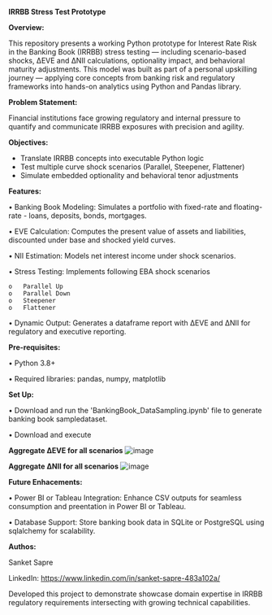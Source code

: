 **IRRBB Stress Test Prototype**


**Overview:**

This repository presents a working Python prototype for Interest Rate Risk in the Banking Book (IRRBB) stress testing — including scenario-based shocks, ΔEVE and ΔNII calculations, optionality impact, and behavioral maturity adjustments.
This model was built as part of a personal upskilling journey — applying core concepts from banking risk and regulatory frameworks into hands-on analytics using Python and Pandas library.


**Problem Statement:**

Financial institutions face growing regulatory and internal pressure to quantify and communicate IRRBB exposures with precision and agility.


**Objectives:**
- Translate IRRBB concepts into executable Python logic
- Test multiple curve shock scenarios (Parallel, Steepener, Flattener)
- Simulate embedded optionality and behavioral tenor adjustments


**Features:**

•	Banking Book Modeling: Simulates a portfolio with fixed-rate and floating-rate - loans, deposits, bonds, mortgages.

•	EVE Calculation: Computes the present value of assets and liabilities, discounted under base and shocked yield curves.

•	NII Estimation: Models net interest income under shock scenarios.

•	Stress Testing: Implements following EBA shock scenarios

    o	Parallel Up    
    o	Parallel Down    
    o	Steepener    
    o	Flattener

    
•	Dynamic Output: Generates a dataframe report with ΔEVE and ΔNII for regulatory and executive reporting.



**Pre-requisites:**

•	Python 3.8+

•	Required libraries: pandas, numpy, matplotlib


**Set Up:**

•	Download and run the 'BankingBook_DataSampling.ipynb' file to generate banking book sampledataset.

•	Download and execute 


**Aggregate ΔEVE for all scenarios**
![image](https://github.com/user-attachments/assets/9c3167b4-d6ea-4fdb-9a32-ef08849e4ad1)


**Aggregate ΔNII for all scenarios**
![image](https://github.com/user-attachments/assets/7c2567a7-6bac-47e0-afe8-4709de82619f)


**Future Enhacements:**

•	Power BI or Tableau Integration: Enhance CSV outputs for seamless consumption and preentation in Power BI or Tableau.

•	Database Support: Store banking book data in SQLite or PostgreSQL using sqlalchemy for scalability.


**Authos:**

Sanket Sapre

LinkedIn: https://www.linkedin.com/in/sanket-sapre-483a102a/

Developed this project to demonstrate showcase domain expertise in IRRBB regulatory requirements intersecting with growing technical capabilities.
